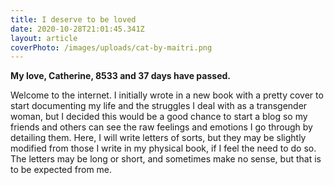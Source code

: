 ```yaml
---
title: I deserve to be loved
date: 2020-10-28T21:01:45.341Z
layout: article
coverPhoto: /images/uploads/cat-by-maitri.png
---
```

**My love, Catherine, 8533 and 37 days have passed.** 

Welcome to the internet. I initially wrote in a new book with a pretty cover to start documenting my life and the struggles I deal with as a transgender woman, but I decided this would be a good chance to start a blog so my friends and others can see the raw feelings and emotions I go through by detailing them. Here, I will write letters of sorts, but they may be slightly modified from those I write in my physical book, if I feel the need to do so. The letters may be long or short, and sometimes make no sense, but that is to be expected from me.
